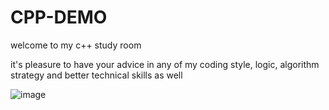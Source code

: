 # CPP-DEMO

welcome to my c++ study room

it's pleasure to have your advice in any of my coding style, logic, algorithm strategy and better technical skills as well

![image](https://user-images.githubusercontent.com/88369201/151703000-87c9ad11-f48f-4c3a-a571-fd696d432ef1.png)
